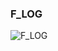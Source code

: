 ### F_LOG




![F_LOG](https://user-images.githubusercontent.com/116869307/214145111-55825954-a2a0-4f08-91b0-7e3e30337b48.png)



















